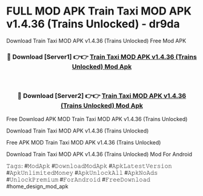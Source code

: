 # FULL MOD APK Train Taxi MOD APK v1.4.36 (Trains Unlocked) - dr9da
Download Train Taxi MOD APK v1.4.36 (Trains Unlocked) Free Mod APK

<div align="center">
<h3>🔴 Download [Server1] 👉👉 <a href="https://apk-comot.site?title=Train_Taxi_MOD_APK_v1.4.36_(Trains_Unlocked)">Train Taxi MOD APK v1.4.36 (Trains Unlocked) Mod Apk</a></h3><br>

<h3>🔴 Download [Server2] 👉👉 <a href="https://apk-comot.site?title=Train_Taxi_MOD_APK_v1.4.36_(Trains_Unlocked)">Train Taxi MOD APK v1.4.36 (Trains Unlocked) Mod Apk</a></h3>
</div>


Free Download APK MOD Train Taxi MOD APK v1.4.36 (Trains Unlocked)

Download Train Taxi MOD APK v1.4.36 (Trains Unlocked) 

Free APK MOD Train Taxi MOD APK v1.4.36 (Trains Unlocked) 

Download Train Taxi MOD APK v1.4.36 (Trains Unlocked) Mod For Android

𝚃𝚊𝚐𝚜: #𝙼𝚘𝚍𝙰𝚙𝚔 #𝙳𝚘𝚠𝚗𝚕𝚘𝚊𝚍𝙼𝚘𝚍𝙰𝚙𝚔 #𝙰𝚙𝚔𝙻𝚊𝚝𝚎𝚜𝚝𝚅𝚎𝚛𝚜𝚒𝚘𝚗 #𝙰𝚙𝚔𝚄𝚗𝚕𝚒𝚖𝚒𝚝𝚎𝚍𝙼𝚘𝚗𝚎𝚢 #𝙰𝚙𝚔𝚄𝚗𝚕𝚘𝚌𝚔𝙰𝚕𝚕 #𝙰𝚙𝚔𝙽𝚘𝙰𝚍𝚜 #𝚄𝚗𝚕𝚘𝚌𝚔𝙿𝚛𝚎𝚖𝚒𝚞𝚖 #𝙵𝚘𝚛𝙰𝚗𝚍𝚛𝚘𝚒𝚍 #𝙵𝚛𝚎𝚎𝙳𝚘𝚠𝚗𝚕𝚘𝚊𝚍 #home_design_mod_apk